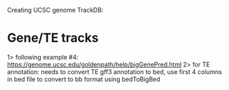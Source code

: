 Creating UCSC genome TrackDB:
# Gene/TE tracks
1> following example #4: https://genome.ucsc.edu/goldenpath/help/bigGenePred.html
2> for TE annotation: needs to convert TE gff3 annotation to bed, use first 4 columns in bed file to convert to bb format using bedToBigBed
